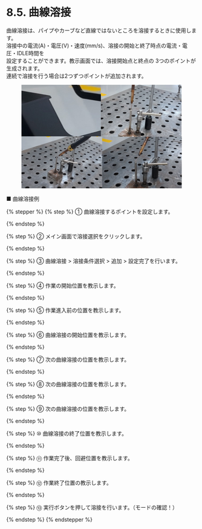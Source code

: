 # 8.5. 曲線溶接

曲線溶接は、パイプやカーブなど直線ではないところを溶接するときに使用します。\
溶接中の電流(A)・電圧(V)・速度(mm/s)、溶接の開始と終了時点の電流・電圧・IDLE時間を\
設定することができます。教示画面では、溶接開始点と終点の 3つのポイントが生成されます。\
連続で溶接を行う場合は2つずつポイントが追加されます。

<figure><img src="../.gitbook/assets/그림4.png" alt=""><figcaption></figcaption></figure>



■ 曲線溶接例

{% stepper %}
{% step %}
① 曲線溶接するポイントを設定します。


{% endstep %}

{% step %}
② メイン画面で溶接選択をクリックします。


{% endstep %}

{% step %}
③ 曲線溶接 > 溶接条件選択 > 追加 > 設定完了を行います。


{% endstep %}

{% step %}
④ 作業の開始位置を教示します。


{% endstep %}

{% step %}
⑤ 作業進入前の位置を教示します。


{% endstep %}

{% step %}
⑥ 曲線溶接の開始位置を教示します。


{% endstep %}

{% step %}
⑦ 次の曲線溶接の位置を教示します。


{% endstep %}

{% step %}
⑧ 次の曲線溶接の位置を教示します。


{% endstep %}

{% step %}
⑨ 次の曲線溶接の位置を教示します。


{% endstep %}

{% step %}
⑩ 曲線溶接の終了位置を教示します。


{% endstep %}

{% step %}
⑪ 作業完了後、回避位置を教示します。


{% endstep %}

{% step %}
⑫ 作業終了位置の教示します。


{% endstep %}

{% step %}
⑬ 実行ボタンを押して溶接を行います。（モードの確認！）


{% endstep %}
{% endstepper %}

